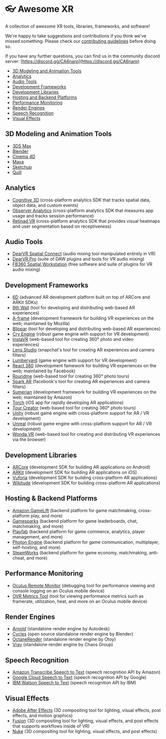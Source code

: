 # 👓 Awesome XR

A collection of awesome XR tools, libraries, frameworks, and software!

We're happy to take suggestions and contributions if you think we've missed something. Please check our [contributing guidelines](https://github.com/NotionTheory/awesome-xr/blob/master/CONTRIBUTING.md) before doing so.

If you have any further questions, you can find us in the community discord server: [https://discord.gg/CA6narp](https://discord.gg/CA6narp)

* [3D Modeling and Animation Tools](#3d-modeling-and-animation-tools)
* [Analytics](#analytics)
* [Audio Tools](#audio-tools)
* [Development Frameworks](#development-frameworks)
* [Development Libraries](#development-libraries)
* [Hosting and Backend Platforms](hosting-and-backend-platforms)
* [Performance Monitoring](#performance-monitoring)
* [Render Engines](#render-engines)
* [Speech Recognition](#speech-recognition)
* [Visual Effects](#visual-effects)


## 3D Modeling and Animation Tools
* [3DS Max](https://www.autodesk.com/products/3ds-max/overview)
* [Blender](https://www.blender.org/)
* [Cinema 4D](https://www.maxon.net/en-us/products/cinema-4d/overview/)
* [Maya](https://www.autodesk.com/products/maya/overview)
* [Sketchup](https://www.sketchup.com/)
* [Quill](https://quill.fb.com/)


## Analytics
* [Cognitive 3D](https://cognitive3d.com/) (cross-platform analytics SDK that tracks spatial data, object data, and custom events)
* [Observer Analytics](https://observeranalytics.com/) (cross-platform analytics SDK that measures app usage and tracks session performance)
* [Retinad VR](https://www.retinadvr.com/) (cross-platform analytics SDK that provides visual heatmaps and user segmentation based on receptiveness)


## Audio Tools
* [DearVR Spatial Connect](https://www.dearvr.com/products/dearvr-spatial-connect) (audio mixing tool manipulated entirely in VR)
* [DearVR Pro](https://www.dearvr.com/products/dearvr-pro) (suite of DAW plugins and tools for VR audio mixing)
* [FB360 Spatial Workstation](https://facebook360.fb.com/spatial-workstation/) (free software and suite of plugins for VR audio mixing)


## Development Frameworks
* [6D](https://www.6d.ai) (advanced AR development platform built on top of ARCore and ARKit SDKs)
* [8th Wall](https://www.8thwall.com/) (tool for developing and distributing web-based AR experiences)
* [A-frame](https://aframe.io/) (development framework for building VR experiences on the web; maintained by Mozilla)
* [Blippar](https://www.blippar.com/) (tool for developing and distributing web-based AR experiences)
* [Cry Engine](https://www.cryengine.com/) (robust game engine with support for VR development)
* [InstaVR](http://www.instavr.co/) (web-based tool for creating 360° photo and video experiences)
* [Lens Studio](https://lensstudio.snapchat.com/) (snapchat's tool for creating AR experiences and camera filters)
* [Lumberyard](https://aws.amazon.com/lumberyard/) (game engine with support for VR development)
* [React 360](https://facebook.github.io/react-360/) (development famework for building VR experiences on the web; maintained by Facebook)
* [Roundme](https://roundme.com/) (web-based tool for creating 360° photo tours)
* [Spark AR](https://www.sparkar.com/ar-studio/) (facebook's tool for creating AR experiences and camera filters)
* [Sumerian](https://aws.amazon.com/sumerian/) (development framework for building VR experiences on the web; maintained by Amazon)
* [Torch](https://www.torch.app/) (iOS app for rapidly developing AR applications)
* [Tour Creator](https://vr.google.com/tourcreator/) (web-based tool for creating 360° photo tours)
* [Unity](https://unity3d.com/) (robust game engine with cross-platform support for AR / VR development)
* [Unreal](https://www.unrealengine.com/) (robust game engine with cross-platform support for AR / VR development)
* [Wonda VR](https://www.wondavr.com/) (web-based tool for creating and distributing VR experiences via the browser)


## Development Libraries
* [ARCore](https://developers.google.com/ar/) (development SDK for building AR applications on Android)
* [ARKit](https://developer.apple.com/arkit/) (development SDK for building AR applications on iOS)
* [Vuforia](https://www.vuforia.com/) (development SDK for building cross-platform AR applications)
* [Wikitude](https://www.wikitude.com/) (development SDK for building cross-platform AR applications)


## Hosting & Backend Platforms
* [Amazon GameLift](https://aws.amazon.com/gamelift/) (backend platform for game matchmaking, cross-platform play, and more)
* [Gamesparks](https://www.gamesparks.com/) (backend platform for game leaderboards, chat, matchmaking, and more)
* [Playfab](https://playfab.com/) (backend platform for game commerce, analytics, player management, and more)
* [Photon Engine](https://www.photonengine.com/) (backend platform for game communication, multiplayer, self-hosting, and more) 
* [SteamWorks](https://partner.steamgames.com/) (backend platform for game economy, matchmaking, anti-cheat, and more)


## Performance Monitoring
* [Oculus Remote Monitor](https://developer.oculus.com/documentation/mobilesdk/latest/concepts/mobile-remote-monitor/) (debugging tool for performance viewing and console logging on an Oculus mobile device)
* [OVR Metrics Tool](https://developer.oculus.com/documentation/mobilesdk/latest/concepts/mobile-ovrmetricstool/) (tool for viewing performance metrics such as framerate, utilization, heat, and more on an Oculus mobile device)


## Render Engines
* [Arnold](https://www.arnoldrenderer.com/) (standalone render engine by Autodesk)
* [Cycles](https://www.cycles-renderer.org/) (open source standalone render engine by Blender)
* [OctaneRender](https://home.otoy.com/render/octane-render/) (standalone render engine by Otoy)
* [Vray](https://www.chaosgroup.com/) (standalone render engine by Chaos Group)


## Speech Recognition
* [Amazon Transcribe Speech to Text](https://aws.amazon.com/transcribe/) (speech recognition API by Amazon)
* [Google Cloud Speech to Text](https://cloud.google.com/speech-to-text/) (speech recognition API by Google)
* [IBM Watson Speech to Text](https://www.ibm.com/watson/services/speech-to-text/) (speech recognition API by IBM)


## Visual Effects
* [Adobe After Effects](https://www.adobe.com/products/aftereffects.html) (3D compositing tool for lighting, visual effects, post effects, and motion graphics)
* [Fusion](https://www.blackmagicdesign.com/products/fusion/) (3D compositing tool for lighting, visual effects, and post effects that supports workflows inside of VR)
* [Nuke](https://www.foundry.com/products/nuke) (3D compositing tool for lighting, visual effects, and post effects)
